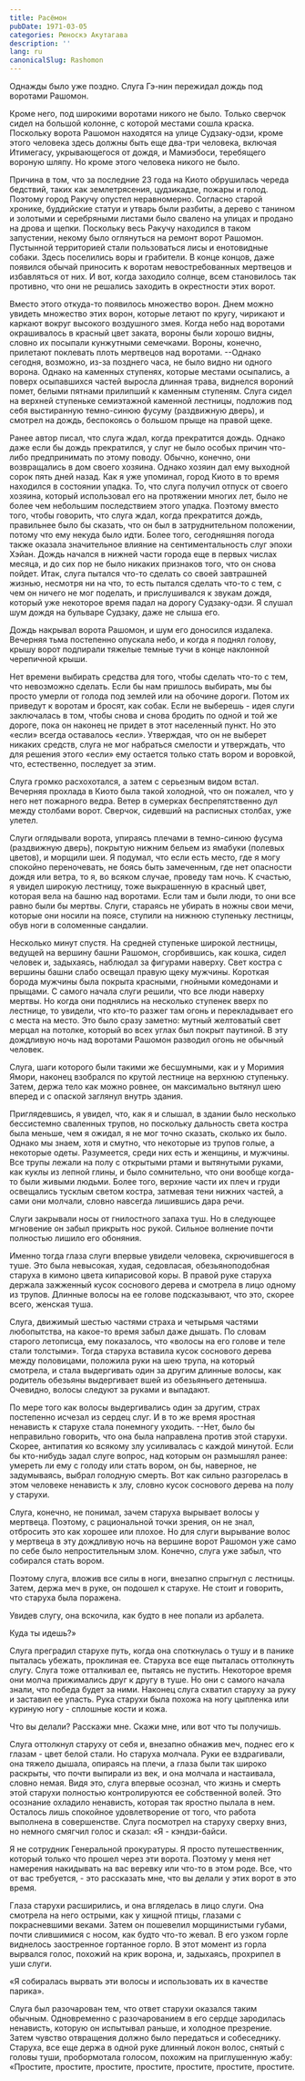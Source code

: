 ```yaml
---
title: Расёмон
pubDate: 1971-03-05
categories: Рюноскэ Акутагава
description: ''
lang: ru
canonicalSlug: Rashomon
---
```


Однажды было уже поздно. Слуга Гэ-нин пережидал дождь под воротами Рашомон.

Кроме него, под широкими воротами никого не было. Только сверчок сидел на большой колонне, с которой местами сошла краска. Поскольку ворота Рашомон находятся на улице Судзаку-одзи, кроме этого человека здесь должны быть еще два-три человека, включая Итимегасу, укрывающегося от дождя, и Мамиэбоси, теребящего вороную шляпу. Но кроме этого человека никого не было.

Причина в том, что за последние 23 года на Киото обрушилась череда бедствий, таких как землетрясения, цудзикадзе, пожары и голод. Поэтому город Ракучу опустел неравномерно. Согласно старой хронике, буддийские статуи и утварь были разбиты, а дерево с танином и золотыми и серебряными листами было свалено на улицах и продано на дрова и щепки. Поскольку весь Ракучу находился в таком запустении, некому было оглянуться на ремонт ворот Рашомон. Пустынной территорией стали пользоваться лисы и енотовидные собаки. Здесь поселились воры и грабители. В конце концов, даже появился обычай приносить к воротам невостребованных мертвецов и избавляться от них. И вот, когда заходило солнце, всем становилось так противно, что они не решались заходить в окрестности этих ворот.

Вместо этого откуда-то появилось множество ворон. Днем можно увидеть множество этих ворон, которые летают по кругу, чирикают и каркают вокруг высокого воздушного змея. Когда небо над воротами окрашивалось в красный цвет заката, вороны были хорошо видны, словно их посыпали кунжутными семечками. Вороны, конечно, прилетают поклевать плоть мертвецов над воротами. --Однако сегодня, возможно, из-за позднего часа, не было видно ни одного ворона. Однако на каменных ступенях, которые местами осыпались, а поверх осыпавшихся частей выросла длинная трава, виднелся вороний помет, белыми пятнами прилипший к каменным ступеням. Слуга сидел на верхней ступеньке семиэтажной каменной лестницы, подложив под себя выстиранную темно-синюю фусуму (раздвижную дверь), и смотрел на дождь, беспокоясь о большом прыще на правой щеке.

Ранее автор писал, что слуга ждал, когда прекратится дождь. Однако даже если бы дождь прекратился, у слуг не было особых причин что-либо предпринимать по этому поводу. Обычно, конечно, они возвращались в дом своего хозяина. Однако хозяин дал ему выходной сорок пять дней назад. Как я уже упоминал, город Киото в то время находился в состоянии упадка. То, что слуга получил отпуск от своего хозяина, который использовал его на протяжении многих лет, было не более чем небольшим последствием этого упадка. Поэтому вместо того, чтобы говорить, что слуга ждал, когда прекратится дождь, правильнее было бы сказать, что он был в затруднительном положении, потому что ему некуда было идти. Более того, сегодняшняя погода также оказала значительное влияние на сентиментальность слуг эпохи Хэйан. Дождь начался в нижней части города еще в первых числах месяца, и до сих пор не было никаких признаков того, что он снова пойдет. Итак, слуга пытался что-то сделать со своей завтрашней жизнью, несмотря ни на что, то есть пытался сделать что-то с тем, с чем он ничего не мог поделать, и прислушивался к звукам дождя, который уже некоторое время падал на дорогу Судзаку-одзи. Я слушал шум дождя на бульваре Судзаку, даже не слыша его.

Дождь накрывал ворота Рашомон, и шум его доносился издалека. Вечерняя тьма постепенно опускала небо, и когда я поднял голову, крышу ворот подпирали тяжелые темные тучи в конце наклонной черепичной крыши.

Нет времени выбирать средства для того, чтобы сделать что-то с тем, что невозможно сделать. Если бы нам пришлось выбирать, мы бы просто умерли от голода под землей или на обочине дороги. Потом их приведут к воротам и бросят, как собак. Если не выберешь - идея слуги заключалась в том, чтобы снова и снова бродить по одной и той же дороге, пока он наконец не придет в этот населенный пункт. Но это «если» всегда оставалось «если». Утверждая, что он не выберет никаких средств, слуга не мог набраться смелости и утверждать, что для решения этого «если» ему остается только стать вором и воровкой, что, естественно, последует за этим.

Слуга громко расхохотался, а затем с серьезным видом встал. Вечерняя прохлада в Киото была такой холодной, что он пожалел, что у него нет пожарного ведра. Ветер в сумерках беспрепятственно дул между столбами ворот. Сверчок, сидевший на расписных столбах, уже улетел.

Слуги оглядывали ворота, упираясь плечами в темно-синюю фусума (раздвижную дверь), покрытую нижним бельем из ямабуки (полевых цветов), и морщили шеи. Я подумал, что если есть место, где я могу спокойно переночевать, не боясь быть замеченным, где нет опасности дождя или ветра, то я, во всяком случае, проведу там ночь. К счастью, я увидел широкую лестницу, тоже выкрашенную в красный цвет, которая вела на башню над воротами. Если там и были люди, то они все равно были бы мертвы. Слуги, стараясь не убирать в ножны свои мечи, которые они носили на поясе, ступили на нижнюю ступеньку лестницы, обув ноги в соломенные сандалии.

Несколько минут спустя. На средней ступеньке широкой лестницы, ведущей на вершину башни Рашомон, сгорбившись, как кошка, сидел человек и, задыхаясь, наблюдал за фигурами наверху. Свет костра с вершины башни слабо освещал правую щеку мужчины. Короткая борода мужчины была покрыта красными, гнойными комедонами и прыщами. С самого начала слуги решили, что все люди наверху мертвы. Но когда они поднялись на несколько ступенек вверх по лестнице, то увидели, что кто-то разжег там огонь и перекладывает его с места на место. Это было сразу заметно: мутный желтоватый свет мерцал на потолке, который во всех углах был покрыт паутиной. В эту дождливую ночь над воротами Рашомон разводил огонь не обычный человек.

Слуга, шаги которого были такими же бесшумными, как и у Моримия Ямори, наконец взобрался по крутой лестнице на верхнюю ступеньку. Затем, держа тело как можно ровнее, он максимально вытянул шею вперед и с опаской заглянул внутрь здания.

Приглядевшись, я увидел, что, как я и слышал, в здании было несколько бессистемно сваленных трупов, но поскольку дальность света костра была меньше, чем я ожидал, я не мог точно сказать, сколько их было. Однако мы знаем, хотя и смутно, что некоторые из трупов голые, а некоторые одеты. Разумеется, среди них есть и женщины, и мужчины. Все трупы лежали на полу с открытыми ртами и вытянутыми руками, как куклы из лепной глины, и было сомнительно, что они вообще когда-то были живыми людьми. Более того, верхние части их плеч и груди освещались тусклым светом костра, затмевая тени нижних частей, а сами они молчали, словно навсегда лишившись дара речи.

Слуги закрывали носы от гнилостного запаха туш. Но в следующее мгновение он забыл прикрыть нос рукой. Сильное волнение почти полностью лишило его обоняния.

Именно тогда глаза слуги впервые увидели человека, скрючившегося в туше. Это была невысокая, худая, седовласая, обезьяноподобная старуха в кимоно цвета кипарисовой коры. В правой руке старуха держала зажженный кусок соснового дерева и смотрела в лицо одному из трупов. Длинные волосы на ее голове подсказывают, что это, скорее всего, женская туша.

Слуга, движимый шестью частями страха и четырьмя частями любопытства, на какое-то время забыл даже дышать. По словам старого летописца, ему показалось, что «волосы на его голове и теле стали толстыми». Тогда старуха вставила кусок соснового дерева между половицами, положила руки на шею трупа, на который смотрела, и стала выдергивать один за другим длинные волосы, как родитель обезьяны выдергивает вшей из обезьяньего детеныша. Очевидно, волосы следуют за руками и выпадают.

По мере того как волосы выдергивались один за другим, страх постепенно исчезал из сердец слуг. И в то же время яростная ненависть к старухе стала понемногу уходить. --Нет, было бы неправильно говорить, что она была направлена против этой старухи. Скорее, антипатия ко всякому злу усиливалась с каждой минутой. Если бы кто-нибудь задал слуге вопрос, над которым он размышлял ранее: умереть ли ему с голоду или стать вором, он бы, наверное, не задумываясь, выбрал голодную смерть. Вот как сильно разгорелась в этом человеке ненависть к злу, словно кусок соснового дерева на полу у старухи.

Слуга, конечно, не понимал, зачем старуха вырывает волосы у мертвеца. Поэтому, с рациональной точки зрения, он не знал, отбросить это как хорошее или плохое. Но для слуги вырывание волос у мертвеца в эту дождливую ночь на вершине ворот Рашомон уже само по себе было непростительным злом. Конечно, слуга уже забыл, что собирался стать вором.

Поэтому слуга, вложив все силы в ноги, внезапно спрыгнул с лестницы. Затем, держа меч в руке, он подошел к старухе. Не стоит и говорить, что старуха была поражена.

Увидев слугу, она вскочила, как будто в нее попали из арбалета.

Куда ты идешь?»

Слуга преградил старухе путь, когда она споткнулась о тушу и в панике пыталась убежать, проклиная ее. Старуха все еще пыталась оттолкнуть слугу. Слуга тоже отталкивал ее, пытаясь не пустить. Некоторое время они молча прижимались друг к другу в туше. Но они с самого начала знали, что победа будет за ними. Наконец слуга схватил старуху за руку и заставил ее упасть. Рука старухи была похожа на ногу цыпленка или куриную ногу - сплошные кости и кожа.

Что вы делали? Расскажи мне. Скажи мне, или вот что ты получишь.

Слуга оттолкнул старуху от себя и, внезапно обнажив меч, поднес его к глазам - цвет белой стали. Но старуха молчала. Руки ее вздрагивали, она тяжело дышала, опираясь на плечи, а глаза были так широко раскрыты, что почти выпирали из век, и она молчала и настаивала, словно немая. Видя это, слуга впервые осознал, что жизнь и смерть этой старухи полностью контролируются ее собственной волей. Это осознание охладило ненависть, которая так яростно пылала в нем. Осталось лишь спокойное удовлетворение от того, что работа выполнена в совершенстве. Слуга посмотрел на старуху сверху вниз, но немного смягчил голос и сказал: «Я - кэндзи-байси.

Я не сотрудник Генеральной прокуратуры. Я просто путешественник, который только что прошел через эти ворота. Поэтому у меня нет намерения накидывать на вас веревку или что-то в этом роде. Все, что от вас требуется, - это рассказать мне, что вы делали у этих ворот в это время.

Глаза старухи расширились, и она вгляделась в лицо слуги. Она смотрела на него острыми, как у хищной птицы, глазами с покрасневшими веками. Затем он пошевелил морщинистыми губами, почти слившимися с носом, как будто что-то жевал. В его узком горле виднелось заостренное гортанное горло. В этот момент из горла вырвался голос, похожий на крик ворона, и, задыхаясь, прохрипел в уши слуги.

«Я собиралась вырвать эти волосы и использовать их в качестве парика».

Слуга был разочарован тем, что ответ старухи оказался таким обычным. Одновременно с разочарованием в его сердце зародилась ненависть, которую он испытывал раньше, и холодное презрение. Затем чувство отвращения должно было передаться и собеседнику. Старуха, все еще держа в одной руке длинный локон волос, снятый с головы туши, пробормотала голосом, похожим на приглушенную жабу: «Простите, простите, простите, простите, простите, простите, простите.
